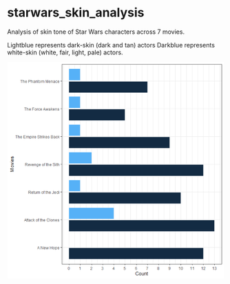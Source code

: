 # starwars_skin_analysis

Analysis of skin tone of Star Wars characters across 7 movies.

Lightblue represents dark-skin (dark and tan) actors
Darkblue represents white-skin (white, fair, light, pale) actors.

![Chart](starwars_graph.png)
